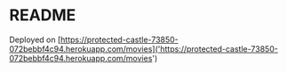 # README

Deployed on [https://protected-castle-73850-072bebbf4c94.herokuapp.com/movies]('https://protected-castle-73850-072bebbf4c94.herokuapp.com/movies')
